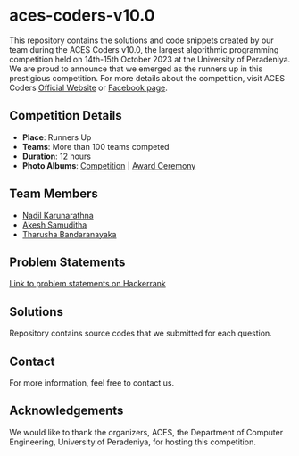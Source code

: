 # aces-coders-v10.0

This repository contains the solutions and code snippets created by our team during the ACES Coders v10.0, the largest algorithmic programming competition held on 14th-15th October 2023 at the University of Peradeniya. We are proud to announce that we emerged as the runners up in this prestigious competition. For more details about the competition, visit ACES Coders [Official Website](https://aces.ce.pdn.ac.lk/aces-coders/) or [Facebook page](https://www.facebook.com/acespera/).

## Competition Details
- **Place**: Runners Up
- **Teams**: More than 100 teams competed
- **Duration**: 12 hours
- **Photo Albums**: [Competition](https://www.facebook.com/media/set/?vanity=GaugeUOP&set=a.805186308281593) | [Award Ceremony](https://www.facebook.com/media/set/?vanity=GaugeUOP&set=a.805453441588213)

## Team Members
- [Nadil Karunarathna](www.github.com/Nadil-K)
- [Akesh Samuditha](https://github.com/AkeshSamuditha)
- [Tharusha Bandaranayaka](https://github.com/TheNobleStag)

## Problem Statements
[Link to problem statements on Hackerrank](https://www.hackerrank.com/aces-coders-v-10-0)

## Solutions
Repository contains source codes that we submitted for each question.

## Contact
For more information, feel free to contact us.

## Acknowledgements
We would like to thank the organizers, ACES, the Department of Computer Engineering, University of Peradeniya, for hosting this competition.

